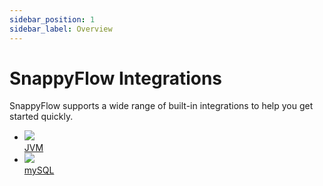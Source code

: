 ```yaml
---
sidebar_position: 1
sidebar_label: Overview
---
```

# SnappyFlow Integrations

SnappyFlow supports a wide range of built-in integrations to help you get started quickly.

<ul class="icon_list integration">
<li><a href="#header0"><img src="/img/jvm.svg" /> <div>JVM</div></a></li>
<li><a href="#header1"><img src="/img/mysql.svg"/> <div>mySQL</div></a></li>
</ul> 
